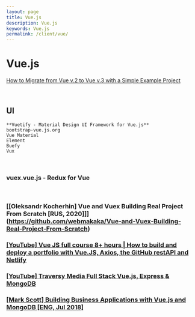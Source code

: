 ```yaml
---
layout: page
title: Vue.js
description: Vue.js
keywords: Vue.js
permalink: /client/vue/
---
```


# Vue.js

[How to Migrate from Vue v.2 to Vue v.3 with a Simple Example Project](https://www.freecodecamp.org/news/migrate-from-vue2-to-vue3-with-example-project/)

<br/>

## UI

```
**Vuetify - Material Design UI Framework for Vue.js**
bootstrap-vue.js.org
Vue Material
Element
Buefy
Vux
```

<br/>

### vuex.vue.js - Redux for Vue

<br/>

### [[Oleksandr Kocherhin] Vue and Vuex Building Real Project From Scratch [RUS, 2020]]](https://github.com/webmakaka/Vue-and-Vuex-Building-Real-Project-From-Scratch)

### [[YouTube] Vue JS full course 8+ hours | How to build and deploy a portfolio with Vue.JS, Axios, the GitHub restAPI and Netlify](https://www.youtube.com/playlist?list=PL-qez5yxvgfjYZE_BP7WyxZuLyVPyWrF1)

### [[YouTube] Traversy Media Full Stack Vue.js, Express & MongoDB](https://www.youtube.com/watch?v=j55fHUJqtyw)

### [[Mark Scott] Building Business Applications with Vue.js and MongoDB [ENG, Jul 2018]](https://github.com/webmakaka/Building-Business-Applications-with-Vue.js-and-MongoDB)
